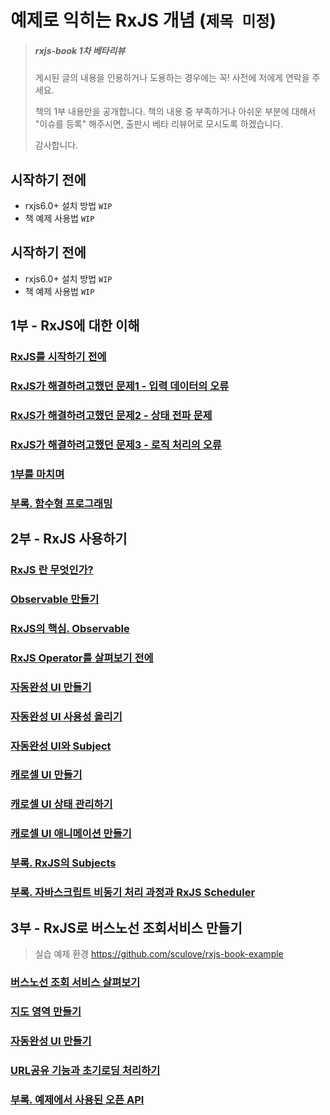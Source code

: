 # 예제로 익히는 RxJS 개념 (`제목 미정`)

> ##### rxjs-book 1차 베타리뷰
> 
> 게시된 글의 내용을 인용하거나 도용하는 경우에는 꼭! 사전에 저에게 연락을 주세요.
> 
> 책의 1부 내용만을 공개합니다.
> 책의 내용 중 부족하거나 아쉬운 부분에 대해서 "이슈를 등록" 해주시면,
> 출판시 베타 리뷰어로 모시도록 하겠습니다.
> 
> 감사합니다.

## 시작하기 전에
- rxjs6.0+ 설치 방법 `WIP`
- 책 예제 사용법 `WIP`

## 시작하기 전에
- rxjs6.0+ 설치 방법 `WIP`
- 책 예제 사용법 `WIP`

## 1부 - RxJS에 대한 이해
### [RxJS를 시작하기 전에](./docs/part1/01-intro.md)

### [RxJS가 해결하려고했던 문제1 - 입력 데이터의 오류](./docs/part1/02-input.md)

### [RxJS가 해결하려고했던 문제2 - 상태 전파 문제](./docs/part1/03-state.md)

### [RxJS가 해결하려고했던 문제3 - 로직 처리의 오류](./docs/part1/04-logic.md)

### [1부를 마치며](./docs/part1/05-summary.md)


### [부록. 함수형 프로그래밍](./docs/part1/99-functional.md)




## 2부 - RxJS 사용하기
### [RxJS 란 무엇인가?](./docs/part2/01-What-is-rxjs.md)
### [Observable 만들기](./docs/part2/02-How-to-create-Observable.md) 

### [RxJS의 핵심. Observable](./docs/part2/03-Core-of-RxJS-Observable.md) 

### [RxJS Operator를 살펴보기 전에](./docs/part2/04-Before-learning-operator.md) 

### [자동완성 UI 만들기](./docs/part2/05-autocomplete-1.md) 

### [자동완성 UI 사용성 올리기](./docs/part2/06-autocomplete-2.md) 

### [자동완성 UI와 Subject](./docs/part2/07-autocomplete-3.md) 

### [캐로셀 UI 만들기](./docs/part2/08-carousel-1.md) 

### [캐로셀 UI 상태 관리하기](./docs/part2/09-carousel-2.md) 

### [캐로셀 UI 애니메이션 만들기](./docs/part2/10-carousel-3.md)

### [부록. RxJS의 Subjects](./docs/part2/98-subjects.md)

### [부록. 자바스크립트 비동기 처리 과정과 RxJS Scheduler](./docs/part2/99-eventloop.md)




## 3부 - RxJS로 버스노선 조회서비스 만들기

> 실습 예제 환경 https://github.com/sculove/rxjs-book-example


### [버스노선 조회 서비스 살펴보기](./docs/part3/01-example-1.md)

### [지도 영역 만들기](./docs/part3/02-example-2.md)

### [자동완성 UI 만들기](./docs/part3/03-example-3.md)

### [URL공유 기능과 초기로딩 처리하기](./docs/part3/04-example-4.md)

### [부록. 예제에서 사용된 오픈 API](./docs/part3/99-openapi.md) 


